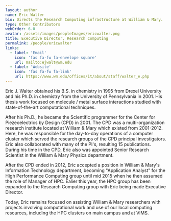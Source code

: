 ```yaml
---
layout: author
name: Eric Walter
bio: Directs the Research Computing infrastructure at William & Mary.
type: Other Contributors
webOrder: 6.0
avatar: /assets/images/peopleImages/ericwalter.png
title: Executive Director, Research Computing
permalink: /people/ericwalter
links:
  - label: 'Email'
    icon: 'fas fa-fw fa-envelope square'
    url: mailto:ejwalt@wm.edu
  - label: 'Website'
    icon: 'fas fa-fw fa-link'
    url: https://www.wm.edu/offices/it/about/staff/walter_e.php
---
```

Eric J. Walter obtained his B.S. in chemistry in 1995 from Drexel University and his Ph.D. in chemistry from the University of Pennsylvania in 2001.  His thesis work focused on molecule / metal surface interactions studied with state-of-the-art computational techniques.   

After his Ph.D., he became the Scientific programmer for the Center for Piezeoelectrics by Design (CPD) in 2001. The CPD was a multi-organization research institute located at William & Mary which existed from 2001-2012. Here, he was responsible for the day-to-day operations of a computer cluster which served the research groups of the CPD principal investigators.  Eric also collaborated with many of the PI's, resulting 15 publications.  During his time in the CPD, Eric also was appointed Senior Research Scientist in the William & Mary Physics department.

After the CPD ended in 2012, Eric accepted a position in William & Mary's Information Technology department, becoming "Application Analyst" for the High Performance Computing group until mid 2015 when he then assumed the role of Manager of HPC. Ealier this year, the HPC group has been expanded to the Research Computing group with Eric being made Executive Director.

Today, Eric remains focused on assisting William & Mary researchers with projects involving computational work and use of our local computing resources, including the HPC clusters on main campus and at VIMS.